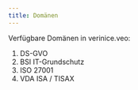 ```yaml
---
title: Domänen
---
```


Verfügbare Domänen in verinice.veo:

1. <DocsLink to="/2_domains/gdpr">DS-GVO</DocsLink>
1. <DocsLink to="/2_domains/it-grundschutz">BSI IT-Grundschutz</DocsLink>
1. <DocsLink to="/2_domains/iso">ISO 27001</DocsLink>
1. <DocsLink to="/2_domains/vda-isa">VDA ISA / TISAX</DocsLink>
